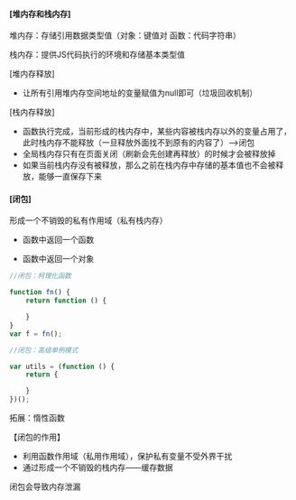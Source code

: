 #### [堆内存和栈内存]



堆内存：存储引用数据类型值（对象：键值对  函数：代码字符串）

栈内存：提供JS代码执行的环境和存储基本类型值

[堆内存释放]

 * 让所有引用堆内存空间地址的变量赋值为null即可（垃圾回收机制）

[栈内存释放]

 * 函数执行完成，当前形成的栈内存中，某些内容被栈内存以外的变量占用了，此时栈内存不能释放（一旦释放外面找不到原有的内容了）——>闭包
 * 全局栈内存只有在页面关闭（刷新会先创建再释放）的时候才会被释放掉
 * 如果当前栈内存没有被释放，那么之前在栈内存中存储的基本值也不会被释放，能够一直保存下来



#### [闭包]



形成一个不销毁的私有作用域（私有栈内存）

- 函数中返回一个函数

- 函数中返回一个对象

```js
//闭包：柯理化函数

function fn() {
    return function () {

    }
}
var f = fn();
```

```js
//闭包：高级单例模式

var utils = (function () {
    return {

    }
})();
```

拓展：惰性函数



【闭包的作用】

- 利用函数作用域（私用作用域），保护私有变量不受外界干扰
- 通过形成一个不销毁的栈内存——缓存数据



闭包会导致内存泄漏

